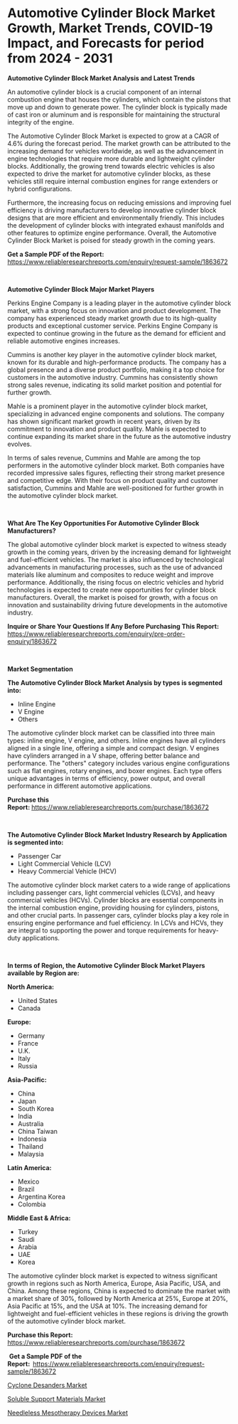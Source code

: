 <p><h1>Automotive Cylinder Block Market Growth, Market Trends, COVID-19 Impact, and Forecasts for period from 2024 - 2031</h1></p><p><strong>Automotive Cylinder Block Market Analysis and Latest Trends</strong></p>
<p><p>An automotive cylinder block is a crucial component of an internal combustion engine that houses the cylinders, which contain the pistons that move up and down to generate power. The cylinder block is typically made of cast iron or aluminum and is responsible for maintaining the structural integrity of the engine.</p><p>The Automotive Cylinder Block Market is expected to grow at a CAGR of 4.6% during the forecast period. The market growth can be attributed to the increasing demand for vehicles worldwide, as well as the advancement in engine technologies that require more durable and lightweight cylinder blocks. Additionally, the growing trend towards electric vehicles is also expected to drive the market for automotive cylinder blocks, as these vehicles still require internal combustion engines for range extenders or hybrid configurations.</p><p>Furthermore, the increasing focus on reducing emissions and improving fuel efficiency is driving manufacturers to develop innovative cylinder block designs that are more efficient and environmentally friendly. This includes the development of cylinder blocks with integrated exhaust manifolds and other features to optimize engine performance. Overall, the Automotive Cylinder Block Market is poised for steady growth in the coming years.</p></p>
<p><strong>Get a Sample PDF of the Report:&nbsp;</strong> <a href="https://www.reliableresearchreports.com/enquiry/request-sample/1863672">https://www.reliableresearchreports.com/enquiry/request-sample/1863672</a></p>
<p>&nbsp;</p>
<p><strong>Automotive Cylinder Block Major Market Players</strong></p>
<p><p>Perkins Engine Company is a leading player in the automotive cylinder block market, with a strong focus on innovation and product development. The company has experienced steady market growth due to its high-quality products and exceptional customer service. Perkins Engine Company is expected to continue growing in the future as the demand for efficient and reliable automotive engines increases.</p><p>Cummins is another key player in the automotive cylinder block market, known for its durable and high-performance products. The company has a global presence and a diverse product portfolio, making it a top choice for customers in the automotive industry. Cummins has consistently shown strong sales revenue, indicating its solid market position and potential for further growth.</p><p>Mahle is a prominent player in the automotive cylinder block market, specializing in advanced engine components and solutions. The company has shown significant market growth in recent years, driven by its commitment to innovation and product quality. Mahle is expected to continue expanding its market share in the future as the automotive industry evolves.</p><p>In terms of sales revenue, Cummins and Mahle are among the top performers in the automotive cylinder block market. Both companies have recorded impressive sales figures, reflecting their strong market presence and competitive edge. With their focus on product quality and customer satisfaction, Cummins and Mahle are well-positioned for further growth in the automotive cylinder block market.</p></p>
<p>&nbsp;</p>
<p><strong>What Are The Key Opportunities For Automotive Cylinder Block Manufacturers?</strong></p>
<p><p>The global automotive cylinder block market is expected to witness steady growth in the coming years, driven by the increasing demand for lightweight and fuel-efficient vehicles. The market is also influenced by technological advancements in manufacturing processes, such as the use of advanced materials like aluminum and composites to reduce weight and improve performance. Additionally, the rising focus on electric vehicles and hybrid technologies is expected to create new opportunities for cylinder block manufacturers. Overall, the market is poised for growth, with a focus on innovation and sustainability driving future developments in the automotive industry.</p></p>
<p><strong>Inquire or Share Your Questions If Any Before Purchasing This Report:</strong> <a href="https://www.reliableresearchreports.com/enquiry/pre-order-enquiry/1863672">https://www.reliableresearchreports.com/enquiry/pre-order-enquiry/1863672</a></p>
<p>&nbsp;</p>
<p><strong>Market Segmentation</strong></p>
<p><strong>The Automotive Cylinder Block Market Analysis by types is segmented into:</strong></p>
<p><ul><li>Inline Engine</li><li>V Engine</li><li>Others</li></ul></p>
<p><p>The automotive cylinder block market can be classified into three main types: inline engine, V engine, and others. Inline engines have all cylinders aligned in a single line, offering a simple and compact design. V engines have cylinders arranged in a V shape, offering better balance and performance. The "others" category includes various engine configurations such as flat engines, rotary engines, and boxer engines. Each type offers unique advantages in terms of efficiency, power output, and overall performance in different automotive applications.</p></p>
<p><strong>Purchase this Report:&nbsp;</strong><a href="https://www.reliableresearchreports.com/purchase/1863672">https://www.reliableresearchreports.com/purchase/1863672</a></p>
<p>&nbsp;</p>
<p><strong>The Automotive Cylinder Block Market Industry Research by Application is segmented into:</strong></p>
<p><ul><li>Passenger Car</li><li>Light Commercial Vehicle (LCV)</li><li>Heavy Commercial Vehicle (HCV)</li></ul></p>
<p><p>The automotive cylinder block market caters to a wide range of applications including passenger cars, light commercial vehicles (LCVs), and heavy commercial vehicles (HCVs). Cylinder blocks are essential components in the internal combustion engine, providing housing for cylinders, pistons, and other crucial parts. In passenger cars, cylinder blocks play a key role in ensuring engine performance and fuel efficiency. In LCVs and HCVs, they are integral to supporting the power and torque requirements for heavy-duty applications.</p></p>
<p>&nbsp;</p>
<p><strong>In terms of Region, the Automotive Cylinder Block Market Players available by Region are:</strong></p>
<p>
    <p> <strong> North America: </strong>
        <ul>
            <li>United States</li>
            <li>Canada</li>
        </ul>
        </p> 
    <p> <strong> Europe: </strong>
        <ul>
            <li>Germany</li>
            <li>France</li>
            <li>U.K.</li>
            <li>Italy</li>
            <li>Russia</li>
        </ul>
        </p> 
    <p> <strong> Asia-Pacific: </strong>
        <ul>
            <li>China</li>
            <li>Japan</li>
            <li>South Korea</li>
            <li>India</li>
            <li>Australia</li>
            <li>China Taiwan</li>
            <li>Indonesia</li>
            <li>Thailand</li>
            <li>Malaysia</li>
        </ul>
        </p> 
    <p> <strong> Latin America: </strong>
        <ul>
            <li>Mexico</li>
            <li>Brazil</li>
            <li>Argentina Korea</li>
            <li>Colombia</li>
        </ul>
        </p> 
    <p> <strong> Middle East & Africa: </strong>
        <ul>
            <li>Turkey</li>
            <li>Saudi</li>
            <li>Arabia</li>
            <li>UAE</li>
            <li>Korea</li>
        </ul>
    </p>
    </p>
<p><p>The automotive cylinder block market is expected to witness significant growth in regions such as North America, Europe, Asia Pacific, USA, and China. Among these regions, China is expected to dominate the market with a market share of 30%, followed by North America at 25%, Europe at 20%, Asia Pacific at 15%, and the USA at 10%. The increasing demand for lightweight and fuel-efficient vehicles in these regions is driving the growth of the automotive cylinder block market.</p></p>
<p><strong>Purchase this Report: </strong><a href="https://www.reliableresearchreports.com/purchase/1863672">https://www.reliableresearchreports.com/purchase/1863672</a></p>
<p>&nbsp;<strong>Get a Sample PDF of the Report:&nbsp;&nbsp;</strong><a href="https://www.reliableresearchreports.com/enquiry/request-sample/1863672">https://www.reliableresearchreports.com/enquiry/request-sample/1863672</a></p>
<p><strong></strong></p>
<p><p><a href="https://view.publitas.com/reportprime-1/cyclone-desanders-market-offers-provide-insightful-data-for-the-time-period-from-2023-to-2030-and-also-provide-analysis-based-on-application-type-and-region/">Cyclone Desanders Market</a></p><p><a href="https://view.publitas.com/reportprime-1/soluble-support-materials-market-challenges-opportunities-and-growth-drivers-and-major-market-players-forecasted-for-period-from-2023-2030/">Soluble Support Materials Market</a></p><p><a href="https://view.publitas.com/reportprime-1/needleless-mesotherapy-devices-market-size-reflecting-a-forecast-till-2030-market-by-type-by-application-and-by-geography/">Needleless Mesotherapy Devices Market</a></p></p>